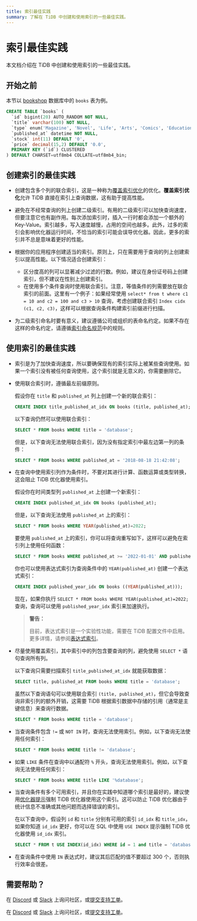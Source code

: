 ```yaml
---
title: 索引最佳实践
summary: 了解在 TiDB 中创建和使用索引的一些最佳实践。
---
```


<!-- markdownlint-disable MD029 -->

# 索引最佳实践

本文档介绍在 TiDB 中创建和使用索引的一些最佳实践。

## 开始之前

本节以 [bookshop](/develop/dev-guide-bookshop-schema-design.md) 数据库中的 `books` 表为例。

```sql
CREATE TABLE `books` (
  `id` bigint(20) AUTO_RANDOM NOT NULL,
  `title` varchar(100) NOT NULL,
  `type` enum('Magazine', 'Novel', 'Life', 'Arts', 'Comics', 'Education & Reference', 'Humanities & Social Sciences', 'Science & Technology', 'Kids', 'Sports') NOT NULL,
  `published_at` datetime NOT NULL,
  `stock` int(11) DEFAULT '0',
  `price` decimal(15,2) DEFAULT '0.0',
  PRIMARY KEY (`id`) CLUSTERED
) DEFAULT CHARSET=utf8mb4 COLLATE=utf8mb4_bin;
```

## 创建索引的最佳实践

- 创建包含多个列的联合索引，这是一种称为[覆盖索引优化](/explain-indexes.md#indexreader)的优化。**覆盖索引优化**允许 TiDB 直接在索引上查询数据，这有助于提高性能。
- 避免在不经常查询的列上创建二级索引。有用的二级索引可以加快查询速度，但要注意它也有副作用。每次添加索引时，插入一行时都会添加一个额外的 Key-Value。索引越多，写入速度越慢，占用的空间也越多。此外，过多的索引会影响优化器运行时间，不恰当的索引可能会误导优化器。因此，更多的索引并不总是意味着更好的性能。
- 根据你的应用程序创建适当的索引。原则上，只在需要用于查询的列上创建索引以提高性能。以下情况适合创建索引：

    - 区分度高的列可以显著减少过滤的行数。例如，建议在身份证号码上创建索引，但不建议在性别上创建索引。
    - 在使用多个条件查询时使用联合索引。注意，等值条件的列需要放在联合索引的前面。这里有一个例子：如果经常使用 `select* from t where c1 = 10 and c2 = 100 and c3 > 10` 查询，考虑创建联合索引 `Index cidx (c1, c2, c3)`，这样可以根据查询条件构建索引前缀进行扫描。

- 为二级索引命名时要有意义，建议遵循公司或组织的表命名约定。如果不存在这样的命名约定，请遵循[索引命名规范](/develop/dev-guide-object-naming-guidelines.md)中的规则。

## 使用索引的最佳实践

- 索引是为了加快查询速度，所以要确保现有的索引实际上被某些查询使用。如果一个索引没有被任何查询使用，这个索引就是无意义的，你需要删除它。
- 使用联合索引时，遵循最左前缀原则。

    假设你在 `title` 和 `published_at` 列上创建一个新的联合索引：

    
    ```sql
    CREATE INDEX title_published_at_idx ON books (title, published_at);
    ```

    以下查询仍然可以使用联合索引：

    
    ```sql
    SELECT * FROM books WHERE title = 'database';
    ```

    但是，以下查询无法使用联合索引，因为没有指定索引中最左边第一列的条件：

    
    ```sql
    SELECT * FROM books WHERE published_at = '2018-08-18 21:42:08';
    ```

- 在查询中使用索引列作为条件时，不要对其进行计算、函数运算或类型转换，这会阻止 TiDB 优化器使用索引。

    假设你在时间类型列 `published_at` 上创建一个新索引：

    
    ```sql
    CREATE INDEX published_at_idx ON books (published_at);
    ```

    但是，以下查询无法使用 `published_at` 上的索引：

    
    ```sql
    SELECT * FROM books WHERE YEAR(published_at)=2022;
    ```

    要使用 `published_at` 上的索引，你可以将查询重写如下，这样可以避免在索引列上使用任何函数：

    
    ```sql
    SELECT * FROM books WHERE published_at >= '2022-01-01' AND published_at < '2023-01-01';
    ```

    你也可以使用表达式索引为查询条件中的 `YEAR(published_at)` 创建一个表达式索引：

    
    ```sql
    CREATE INDEX published_year_idx ON books ((YEAR(published_at)));
    ```

    现在，如果你执行 `SELECT * FROM books WHERE YEAR(published_at)=2022;` 查询，查询可以使用 `published_year_idx` 索引来加速执行。

    > **警告：**
    >
    > 目前，表达式索引是一个实验性功能，需要在 TiDB 配置文件中启用。更多详情，请参阅[表达式索引](/sql-statements/sql-statement-create-index.md#expression-index)。

- 尽量使用覆盖索引，其中索引中的列包含要查询的列，避免使用 `SELECT *` 语句查询所有列。

    以下查询只需要扫描索引 `title_published_at_idx` 就能获取数据：

    
    ```sql
    SELECT title, published_at FROM books WHERE title = 'database';
    ```

    虽然以下查询语句可以使用联合索引 `(title, published_at)`，但它会导致查询非索引列的额外开销，这需要 TiDB 根据索引数据中存储的引用（通常是主键信息）来查询行数据。

    
    ```sql
    SELECT * FROM books WHERE title = 'database';
    ```

- 当查询条件包含 `!=` 或 `NOT IN` 时，查询无法使用索引。例如，以下查询无法使用任何索引：

    
    ```sql
    SELECT * FROM books WHERE title != 'database';
    ```

- 如果 `LIKE` 条件在查询中以通配符 `%` 开头，查询无法使用索引。例如，以下查询无法使用任何索引：

    
    ```sql
    SELECT * FROM books WHERE title LIKE '%database';
    ```

- 当查询条件有多个可用索引，并且你在实践中知道哪个索引是最好的，建议使用[优化器提示](/optimizer-hints.md)强制 TiDB 优化器使用这个索引。这可以防止 TiDB 优化器由于统计信息不准确或其他问题而选择错误的索引。

    在以下查询中，假设列 `id` 和 `title` 分别有可用的索引 `id_idx` 和 `title_idx`，如果你知道 `id_idx` 更好，你可以在 SQL 中使用 `USE INDEX` 提示强制 TiDB 优化器使用 `id_idx` 索引。

    
    ```sql
    SELECT * FROM t USE INDEX(id_idx) WHERE id = 1 and title = 'database';
    ```

- 在查询条件中使用 `IN` 表达式时，建议其后匹配的值不要超过 300 个，否则执行效率会很差。

## 需要帮助？

<CustomContent platform="tidb">

在 [Discord](https://discord.gg/DQZ2dy3cuc?utm_source=doc) 或 [Slack](https://slack.tidb.io/invite?team=tidb-community&channel=everyone&ref=pingcap-docs) 上询问社区，或[提交支持工单](/support.md)。

</CustomContent>

<CustomContent platform="tidb-cloud">

在 [Discord](https://discord.gg/DQZ2dy3cuc?utm_source=doc) 或 [Slack](https://slack.tidb.io/invite?team=tidb-community&channel=everyone&ref=pingcap-docs) 上询问社区，或[提交支持工单](https://tidb.support.pingcap.com/)。

</CustomContent>
